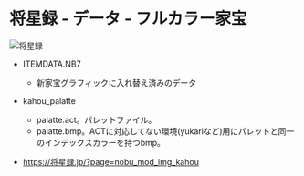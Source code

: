 # 将星録 - データ - フルカラー家宝

![将星録](https://img.shields.io/badge/将星録-with_PK-6479ff.svg)

- ITEMDATA.NB7
  - 新家宝グラフィックに入れ替え済みのデータ

- kahou_palatte
  - palatte.act。パレットファイル。
  - palatte.bmp。ACTに対応してない環境(yukariなど)用にパレットと同一のインデックスカラーを持つbmp。
  
- https://将星録.jp/?page=nobu_mod_img_kahou